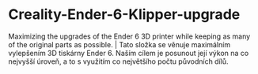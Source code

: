 # Creality-Ender-6-Klipper-upgrade
 Maximizing the upgrades of the Ender 6 3D printer while keeping as many of the original parts as possible. | Tato složka se věnuje maximálním vylepšením 3D tiskárny Ender 6. Naším cílem je posunout její výkon na co nejvyšší úroveň, a to s využitím co největšího počtu původních dílů.

